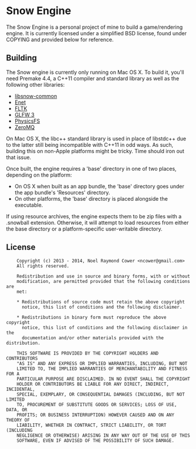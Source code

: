 Snow Engine
===============================================================================

The Snow Engine is a personal project of mine to build a game/rendering engine.
It is currently licensed under a simplified BSD license, found under COPYING 
and provided below for reference.


Building
-------------------------------------------------------------------------------

The Snow engine is currently only running on Mac OS X. To build it, you'll need
Premake 4.4, a C++11 compiler and standard library as well as the following
other libraries:

- [libsnow-common](https://github.com/nilium/libsnow-common)
- [Enet](http://enet.bespin.org)
- [FLTK](http://www.fltk.org/index.php)
- [GLFW 3](https://github.com/glfw/glfw)
- [PhysicsFS](http://icculus.org/physfs/)
- [ZeroMQ](http://www.zeromq.org)

On Mac OS X, the libc++ standard library is used in place of libstdc++ due to
the latter still being incompatible with C++11 in odd ways. As such, building
this on non-Apple platforms might be tricky. Time should iron out that issue.

Once built, the engine requires a 'base' directory in one of two places,
depending on the platform:

- On OS X when built as an app bundle, the 'base' directory goes under the app
  bundle's 'Resources' directory.
- On other platforms, the 'base' directory is placed alongside the executable.

If using resource archives, the engine expects them to be zip files with a
.snowball extension. Otherwise, it will attempt to load resources from either
the base directory or a platform-specific user-writable directory.


License
-------------------------------------------------------------------------------

        Copyright (c) 2013 - 2014, Noel Raymond Cower <ncower@gmail.com>
        All rights reserved.

        Redistribution and use in source and binary forms, with or without
        modification, are permitted provided that the following conditions are
        met:

        * Redistributions of source code must retain the above copyright
          notice, this list of conditions and the following disclaimer.

        * Redistributions in binary form must reproduce the above copyright
          notice, this list of conditions and the following disclaimer in the
          documentation and/or other materials provided with the distribution.

        THIS SOFTWARE IS PROVIDED BY THE COPYRIGHT HOLDERS AND CONTRIBUTORS
        "AS IS" AND ANY EXPRESS OR IMPLIED WARRANTIES, INCLUDING, BUT NOT
        LIMITED TO, THE IMPLIED WARRANTIES OF MERCHANTABILITY AND FITNESS FOR A
        PARTICULAR PURPOSE ARE DISCLAIMED. IN NO EVENT SHALL THE COPYRIGHT
        HOLDER OR CONTRIBUTORS BE LIABLE FOR ANY DIRECT, INDIRECT, INCIDENTAL,
        SPECIAL, EXEMPLARY, OR CONSEQUENTIAL DAMAGES (INCLUDING, BUT NOT LIMITED
        TO, PROCUREMENT OF SUBSTITUTE GOODS OR SERVICES; LOSS OF USE, DATA, OR
        PROFITS; OR BUSINESS INTERRUPTION) HOWEVER CAUSED AND ON ANY THEORY OF
        LIABILITY, WHETHER IN CONTRACT, STRICT LIABILITY, OR TORT (INCLUDING
        NEGLIGENCE OR OTHERWISE) ARISING IN ANY WAY OUT OF THE USE OF THIS
        SOFTWARE, EVEN IF ADVISED OF THE POSSIBILITY OF SUCH DAMAGE.

